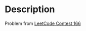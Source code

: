
# Description

Problem from [LeetCode Contest 166](https://leetcode.com/problems/minimum-number-of-flips-to-convert-binary-matrix-to-zero-matrix/)